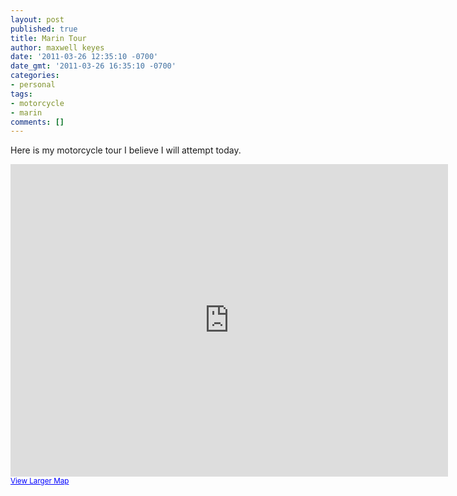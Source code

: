 ```yaml
---
layout: post
published: true
title: Marin Tour
author: maxwell keyes
date: '2011-03-26 12:35:10 -0700'
date_gmt: '2011-03-26 16:35:10 -0700'
categories:
- personal
tags:
- motorcycle
- marin
comments: []
---
```


Here is my motorcycle tour I believe I will attempt today.

<iframe width="700" height="500" frameborder="0" scrolling="no" marginheight="0"
  marginwidth="0"
  src="http://maps.google.com/maps?f=d&amp;source=s_d&amp;saddr=Blake+St,+Berkeley,+CA+94704&amp;daddr=U.S.+101,+San+Francisco,+California+to:Shoreline+Hwy,+Marshall,+CA+94940+to:Point+Reyes+Station,+CA+to:Tomales+Petaluma+Rd,+Tomales,+CA+to:Chileno+Valley+Rd,+Petaluma,+CA+to:Nicasio+Valley+Rd,+Nicasio,+CA+94946+to:U.S.+101,+San+Rafael,+CA+to:Interstate+580,+Richmond,+CA+to:37.87031,-122.26803+to:Blake+St,+Berkeley,+CA+94704&amp;hl=en&amp;geocode=FSm_QQId8F22-Cm5GjmrhX6FgDFJVKFPhzTP5w%3BFTVaQAIdgfez-Cn7gM-VUf7MVDHonp15EBWL4A%3BFXHUQwIdPeSu-CnL5owkZ8CFgDH7BHuGkiQkPQ%3BFWHjRAIdaB2u-CkrkbSqiM-FgDGooGwrQgEVjA%3BFcaHRwIdka6s-Cm1_WvF1jKEgDH4HxoKC6Z40Q%3BFZ7zRgIdCS2v-ClpgBe9PcqFgDEBOvBUWDGcsA%3BFUOzRAIdtNKv-CkVWmSWR7-FgDH7SVdfpF2h9Q%3BFSm2QwIdw1Sy-Cn7gM-VUf7MVDHonp15EBWL4A%3BFbvDQgIdjHa0-CkDRwGDCfKPgDHfUXxxcCY7qA%3BFebaQQIdgla2-CmHZVzUnX6FgDHEjYwrvniN9g%3BFSm_QQId8F22-Cm5GjmrhX6FgDFJVKFPhzTP5w&amp;mra=dpe&amp;mrsp=9&amp;sz=13&amp;via=9&amp;sll=37.869975,-122.300491&amp;sspn=0.101362,0.157413&amp;ie=UTF8&amp;ll=38.01564,-122.615662&amp;spn=0.540968,0.961304&amp;z=10&amp;output=embed">
  </iframe><br /><small>
  <a
    href="http://maps.google.com/maps?f=d&amp;source=embed&amp;saddr=Blake+St,+Berkeley,+CA+94704&amp;daddr=U.S.+101,+San+Francisco,+California+to:Shoreline+Hwy,+Marshall,+CA+94940+to:Point+Reyes+Station,+CA+to:Tomales+Petaluma+Rd,+Tomales,+CA+to:Chileno+Valley+Rd,+Petaluma,+CA+to:Nicasio+Valley+Rd,+Nicasio,+CA+94946+to:U.S.+101,+San+Rafael,+CA+to:Interstate+580,+Richmond,+CA+to:37.87031,-122.26803+to:Blake+St,+Berkeley,+CA+94704&amp;hl=en&amp;geocode=FSm_QQId8F22-Cm5GjmrhX6FgDFJVKFPhzTP5w%3BFTVaQAIdgfez-Cn7gM-VUf7MVDHonp15EBWL4A%3BFXHUQwIdPeSu-CnL5owkZ8CFgDH7BHuGkiQkPQ%3BFWHjRAIdaB2u-CkrkbSqiM-FgDGooGwrQgEVjA%3BFcaHRwIdka6s-Cm1_WvF1jKEgDH4HxoKC6Z40Q%3BFZ7zRgIdCS2v-ClpgBe9PcqFgDEBOvBUWDGcsA%3BFUOzRAIdtNKv-CkVWmSWR7-FgDH7SVdfpF2h9Q%3BFSm2QwIdw1Sy-Cn7gM-VUf7MVDHonp15EBWL4A%3BFbvDQgIdjHa0-CkDRwGDCfKPgDHfUXxxcCY7qA%3BFebaQQIdgla2-CmHZVzUnX6FgDHEjYwrvniN9g%3BFSm_QQId8F22-Cm5GjmrhX6FgDFJVKFPhzTP5w&amp;mra=dpe&amp;mrsp=9&amp;sz=13&amp;via=9&amp;sll=37.869975,-122.300491&amp;sspn=0.101362,0.157413&amp;ie=UTF8&amp;ll=38.01564,-122.615662&amp;spn=0.540968,0.961304&amp;z=10"
    style="color:#0000FF;text-align:left">
  View Larger Map</a></small>
